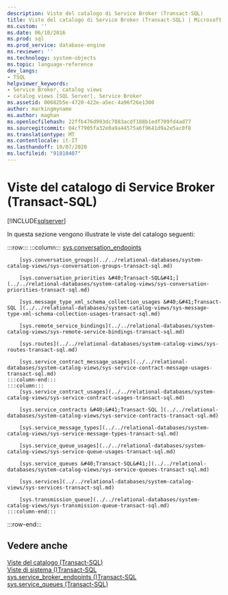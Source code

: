 ```yaml
---
description: Viste del catalogo di Service Broker (Transact-SQL)
title: Viste del catalogo di Service Broker (Transact-SQL) | Microsoft Docs
ms.custom: ''
ms.date: 06/10/2016
ms.prod: sql
ms.prod_service: database-engine
ms.reviewer: ''
ms.technology: system-objects
ms.topic: language-reference
dev_langs:
- TSQL
helpviewer_keywords:
- Service Broker, catalog views
- catalog views [SQL Server], Service Broker
ms.assetid: 00682b5e-4720-422e-a5ec-4a96f26e1300
author: markingmyname
ms.author: maghan
ms.openlocfilehash: 22ffb476d993dc7883acdf188b1edf709fd4ad77
ms.sourcegitcommit: 04cf7905fa32e0a9a44575a6f9641d9a2e5ac0f8
ms.translationtype: MT
ms.contentlocale: it-IT
ms.lasthandoff: 10/07/2020
ms.locfileid: "91810407"
---
```

# <a name="service-broker-catalog-views-transact-sql"></a>Viste del catalogo di Service Broker (Transact-SQL)
[!INCLUDE[sqlserver](../../includes/applies-to-version/sqlserver.md)]

In questa sezione vengono illustrate le viste del catalogo seguenti:  

:::row:::
    :::column:::
        [sys.conversation_endpoints](../../relational-databases/system-catalog-views/sys-conversation-endpoints-transact-sql.md)
        
        [sys.conversation_groups](../../relational-databases/system-catalog-views/sys-conversation-groups-transact-sql.md)
        
        [sys.conversation_priorities &#40;Transact-SQL&#41;](../../relational-databases/system-catalog-views/sys-conversation-priorities-transact-sql.md)
        
        [sys.message_type_xml_schema_collection_usages &#40;&#41;Transact-SQL ](../../relational-databases/system-catalog-views/sys-message-type-xml-schema-collection-usages-transact-sql.md)
        
        [sys.remote_service_bindings](../../relational-databases/system-catalog-views/sys-remote-service-bindings-transact-sql.md)
        
        [sys.routes](../../relational-databases/system-catalog-views/sys-routes-transact-sql.md)
        
        [sys.service_contract_message_usages](../../relational-databases/system-catalog-views/sys-service-contract-message-usages-transact-sql.md)
    :::column-end:::
    :::column:::
        [sys.service_contract_usages](../../relational-databases/system-catalog-views/sys-service-contract-usages-transact-sql.md)
        
        [sys.service_contracts &#40;&#41;Transact-SQL ](../../relational-databases/system-catalog-views/sys-service-contracts-transact-sql.md)
        
        [sys.service_message_types](../../relational-databases/system-catalog-views/sys-service-message-types-transact-sql.md)
        
        [sys.service_queue_usages](../../relational-databases/system-catalog-views/sys-service-queue-usages-transact-sql.md)
        
        [sys.service_queues &#40;Transact-SQL&#41;](../../relational-databases/system-catalog-views/sys-service-queues-transact-sql.md)
        
        [sys.services](../../relational-databases/system-catalog-views/sys-services-transact-sql.md)
        
        [sys.transmission_queue](../../relational-databases/system-catalog-views/sys-transmission-queue-transact-sql.md)
    :::column-end:::
:::row-end:::
  
## <a name="see-also"></a>Vedere anche  
 [Viste del catalogo &#40;Transact-SQL&#41;](../../relational-databases/system-catalog-views/catalog-views-transact-sql.md)   
 [Viste di sistema &#40;&#41;Transact-SQL ](../../t-sql/language-reference.md)   
 [sys.service_broker_endpoints &#40;&#41;Transact-SQL ](../../relational-databases/system-catalog-views/sys-service-broker-endpoints-transact-sql.md)   
 [sys.service_queues &#40;Transact-SQL&#41;](../../relational-databases/system-catalog-views/sys-service-queues-transact-sql.md)  
  
